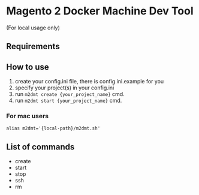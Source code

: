 # Magento 2 Docker Machine Dev Tool

(For local usage only)

## Requirements

## How to use
1) create your config.ini file, there is config.ini.example for you
2) specify your project(s) in your config.ini
3) run `m2dmt create {your_project_name}` cmd.
4) run `m2dmt start {your_project_name}` cmd.

### For mac users
`alias m2dmt='{local-path}/m2dmt.sh'`

## List of commands

- create
- start
- stop
- ssh
- rm
